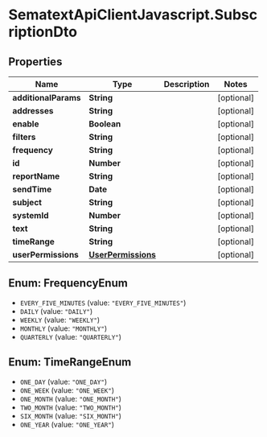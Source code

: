 # SematextApiClientJavascript.SubscriptionDto

## Properties

| Name                 | Type                                      | Description | Notes      |
| -------------------- | ----------------------------------------- | ----------- | ---------- |
| **additionalParams** | **String**                                |             | [optional] |
| **addresses**        | **String**                                |             | [optional] |
| **enable**           | **Boolean**                               |             | [optional] |
| **filters**          | **String**                                |             | [optional] |
| **frequency**        | **String**                                |             | [optional] |
| **id**               | **Number**                                |             | [optional] |
| **reportName**       | **String**                                |             | [optional] |
| **sendTime**         | **Date**                                  |             | [optional] |
| **subject**          | **String**                                |             | [optional] |
| **systemId**         | **Number**                                |             | [optional] |
| **text**             | **String**                                |             | [optional] |
| **timeRange**        | **String**                                |             | [optional] |
| **userPermissions**  | [**UserPermissions**](UserPermissions.md) |             | [optional] |

<a name="FrequencyEnum"></a>

## Enum: FrequencyEnum

- `EVERY_FIVE_MINUTES` (value: `"EVERY_FIVE_MINUTES"`)
- `DAILY` (value: `"DAILY"`)
- `WEEKLY` (value: `"WEEKLY"`)
- `MONTHLY` (value: `"MONTHLY"`)
- `QUARTERLY` (value: `"QUARTERLY"`)

<a name="TimeRangeEnum"></a>

## Enum: TimeRangeEnum

- `ONE_DAY` (value: `"ONE_DAY"`)
- `ONE_WEEK` (value: `"ONE_WEEK"`)
- `ONE_MONTH` (value: `"ONE_MONTH"`)
- `TWO_MONTH` (value: `"TWO_MONTH"`)
- `SIX_MONTH` (value: `"SIX_MONTH"`)
- `ONE_YEAR` (value: `"ONE_YEAR"`)
